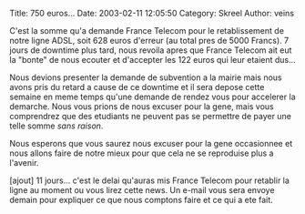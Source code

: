 Title: 750 euros...
Date: 2003-02-11 12:05:50
Category: Skreel
Author: veins

C'est la somme qu'a demande France Telecom pour le retablissement de notre ligne ADSL, soit 628 euros d'erreur (au total pres de 5000 Francs).
7 jours de downtime plus tard, nous revoila apres que France Telecom ait eut la "bonte" de nous ecouter et d'accepter les 122 euros qui leur etaient dus...

Nous devions presenter la demande de subvention a la mairie mais nous avons pris du retard a cause de ce downtime et il sera depose cette semaine en meme temps qu'une demande de rendez vous pour accelerer la demarche. Nous vous prions de nous excuser pour la gene, mais vous comprendrez que des etudiants ne peuvent pas se permettre de payer une telle somme _sans raison_.

Nous esperons que vous saurez nous excuser pour la gene occasionnee et nous allons faire de notre mieux pour que cela ne se reproduise plus a l'avenir.

[ajout]
11 jours... c'est le delai qu'auras mis France Telecom pour retablir la ligne au moment ou vous lirez cette news.
Un e-mail vous sera envoye demain pour expliquer ce que nous comptons faire et ce qui a ete fait.